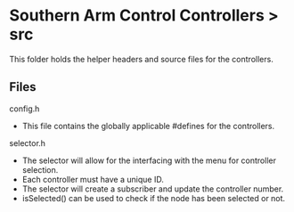 # Southern Arm Control Controllers > src

This folder holds the helper headers and source files for the controllers.

## Files
config.h
* This file contains the globally applicable #defines for the controllers.

selector.h
* The selector will allow for the interfacing with the menu for controller selection.
* Each controller must have a unique ID.
* The selector will create a subscriber and update the controller number.
* isSelected() can be used to check if the node has been selected or not.
